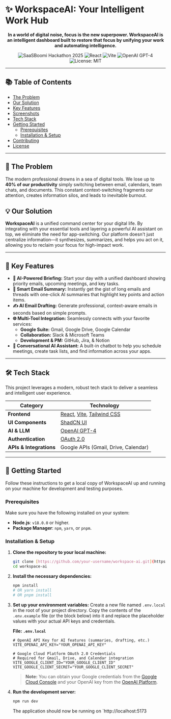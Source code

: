 # ✨ WorkspaceAI: Your Intelligent Work Hub


<p align="center">
  <strong>In a world of digital noise, focus is the new superpower. WorkspaceAI is an intelligent dashboard built to restore that focus by unifying your work and automating intelligence.</strong>
</p>

<p align="center">
    <img src="https://img.shields.io/badge/Built%20for-SaaSBoomi%20Hackathon%202025-blueviolet" alt="SaaSBoomi Hackathon 2025">
    <img src="https://img.shields.io/badge/React-20232A?style=for-the-badge&logo=react&logoColor=61DAFB" alt="React">
    <img src="https://img.shields.io/badge/vite-%23646CFF.svg?style=for-the-badge&logo=vite&logoColor=white" alt="Vite">
    <img src="https://img.shields.io/badge/OpenAI-GPT--4-412991?style=for-the-badge&logo=openai" alt="OpenAI GPT-4">
    <img src="https://img.shields.io/badge/License-MIT-yellow.svg" alt="License: MIT">
</p>

---

## 📚 Table of Contents

- [The Problem](#-the-problem)
- [Our Solution](#-our-solution)
- [Key Features](#-key-features)
- [Screenshots](#-screenshots)
- [Tech Stack](#-tech-stack)
- [Getting Started](#-getting-started)
  - [Prerequisites](#prerequisites)
  - [Installation & Setup](#installation--setup)
- [Contributing](#-contributing)
- [License](#-license)

---

## 🎯 The Problem

The modern professional drowns in a sea of digital tools. We lose up to **40% of our productivity** simply switching between email, calendars, team chats, and documents. This constant context-switching fragments our attention, creates information silos, and leads to inevitable burnout.

## 💡 Our Solution

**WorkspaceAI** is a unified command center for your digital life. By integrating with your essential tools and layering a powerful AI assistant on top, we eliminate the need for app-switching. Our platform doesn't just centralize information—it synthesizes, summarizes, and helps you act on it, allowing you to reclaim your focus for high-impact work.

---

## 🚀 Key Features

* **🤖 AI-Powered Briefing:** Start your day with a unified dashboard showing priority emails, upcoming meetings, and key tasks.
* **📧 Smart Email Summary:** Instantly get the gist of long emails and threads with one-click AI summaries that highlight key points and action items.
* **✍️ AI Email Drafting:** Generate professional, context-aware emails in seconds based on simple prompts.
* **🌐 Multi-Tool Integration:** Seamlessly connects with your favorite services:
    * **Google Suite:** Gmail, Google Drive, Google Calendar
    * **Collaboration:** Slack & Microsoft Teams
    * **Development & PM:** GitHub, Jira, & Notion
* **💬 Conversational AI Assistant:** A built-in chatbot to help you schedule meetings, create task lists, and find information across your apps.

---



## 🛠️ Tech Stack

This project leverages a modern, robust tech stack to deliver a seamless and intelligent user experience.

| Category              | Technology                                                                                                   |
| --------------------- | ------------------------------------------------------------------------------------------------------------ |
| **Frontend** | [React](https://reactjs.org/), [Vite](https://vitejs.dev/), [Tailwind CSS](https://tailwindcss.com/)             |
| **UI Components** | [ShadCN UI](https://ui.shadcn.com/)                                                                          |
| **AI & LLM** | [OpenAI GPT-4](https://openai.com/gpt-4)                                                                     |
| **Authentication** | [OAuth 2.0](https://oauth.net/2/)                                                                            |
| **APIs & Integrations** | Google APIs (Gmail, Drive, Calendar)                                                                         |

---

## 🏁 Getting Started

Follow these instructions to get a local copy of WorkspaceAI up and running on your machine for development and testing purposes.

### Prerequisites

Make sure you have the following installed on your system:

* **Node.js**: `v18.0.0` or higher.
* **Package Manager**: `npm`, `yarn`, or `pnpm`.

### Installation & Setup

1.  **Clone the repository to your local machine:**
    ```sh
    git clone [https://github.com/your-username/workspace-ai.git](https://github.com/your-username/workspace-ai.git)
    cd workspace-ai
    ```

2.  **Install the necessary dependencies:**
    ```sh
    npm install
    # OR yarn install
    # OR pnpm install
    ```

3.  **Set up your environment variables:**
    Create a new file named `.env.local` in the root of your project directory. Copy the contents of the `.env.example` file (or the block below) into it and replace the placeholder values with your actual API keys and credentials.

    **File: `.env.local`**
    ```env
    # OpenAI API Key for AI features (summaries, drafting, etc.)
    VITE_OPENAI_API_KEY="YOUR_OPENAI_API_KEY"

    # Google Cloud Platform OAuth 2.0 Credentials
    # Required for Gmail, Drive, and Calendar integration
    VITE_GOOGLE_CLIENT_ID="YOUR_GOOGLE_CLIENT_ID"
    VITE_GOOGLE_CLIENT_SECRET="YOUR_GOOGLE_CLIENT_SECRET"
    ```
    > **Note:** You can obtain your Google credentials from the [Google Cloud Console](https://console.cloud.google.com/) and your OpenAI key from the [OpenAI Platform](https://platform.openai.com/).

4.  **Run the development server:**
    ```sh
    npm run dev
    ```
    The application should now be running on `http://localhost:5173
